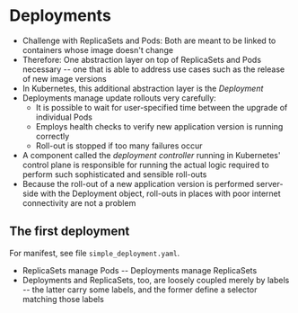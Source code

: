 # Deployments

* Challenge with ReplicaSets and Pods: Both are meant to be linked to containers whose image doesn't change
* Therefore: One abstraction layer on top of ReplicaSets and Pods necessary -- one that is able to address use cases such as the release of new image versions
* In Kubernetes, this additional abstraction layer is the _Deployment_
* Deployments manage update rollouts very carefully:
    * It is possible to wait for user-specified time between the upgrade of individual Pods
    * Employs health checks to verify new application version is running correctly
    * Roll-out is stopped if too many failures occur
* A component called the _deployment controller_ running in Kubernetes' control plane is responsible for running the actual logic required to perform such sophisticated and sensible roll-outs
* Because the roll-out of a new application version is performed server-side with the Deployment object, roll-outs in places with poor internet connectivity are not a problem

## The first deployment

For manifest, see file `simple_deployment.yaml`.

* ReplicaSets manage Pods -- Deployments manage ReplicaSets
* Deployments and ReplicaSets, too, are loosely coupled merely by labels -- the latter carry some labels, and the former define a selector matching those labels


